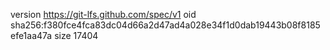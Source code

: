 version https://git-lfs.github.com/spec/v1
oid sha256:f380fce4fca83dc04d66a2d47ad4a028e34f1d0dab19443b08f8185efe1aa47a
size 17404
